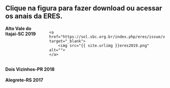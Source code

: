 ﻿---
layout: page-fullwidth
title: ""
#meta_title: "Duvidas? Entre em contato conosco"
subheadline: ""
#teaser: "Entre em contato conosco pelo e-mail #eres2020.uem@gmail.com"
permalink: "/anais/"
header:
   image_fullwidth: banner_eres2020.png
---

<h2>Clique na figura para fazer download ou acessar os anais da ERES.</h2>


<div class="medium-8 columns t30">      
	<b>Alto Vale do Itajai-SC 2019</b>
	
	<a href="https://sol.sbc.org.br/index.php/eres/issue/view/474" target="_blank">
		<img src="{{ site.urlimg }}eres2019.png" alt="">
	</a>
</div><!-- /.medium-8.columns -->

<br> 

<div class="medium-8 columns t30">
      <b>Dois Vizinhos-PR 2018</b>	
	<a href="https://coens.dv.utfpr.edu.br/eres/wp-content/uploads/2018/09/Anais_ERES_2018.pdf" target="_blank">
		<img src="{{ site.urlimg }}eres2018.png" alt=""></a> 
</div><!-- /.medium-8.columns -->

<br> 

<div class="medium-8 columns t30">
	<b>Alegrete-RS 2017</b>
	<a href="https://eventos.unipampa.edu.br/eres/files/2018/03/anais_eres_2017.pdf" target="_blank">  	
		<img src="{{ site.urlimg }}eres2017.png" alt="">
	</a>
</div><!-- /.medium-8.columns -->



<div class="row t30">	
	<img src="{{ site.urlimg }}promocao_apoio_logos.png" alt="" align="center">
</div><!-- /.row -->









